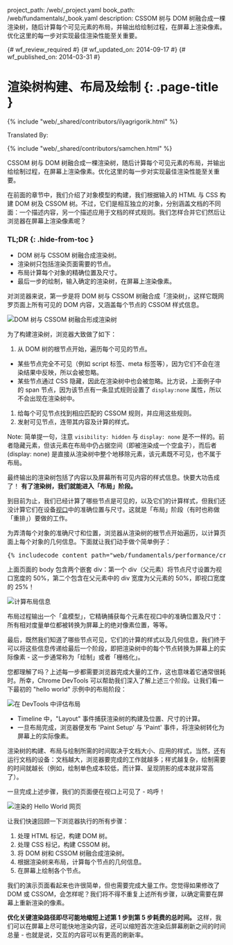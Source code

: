 project_path: /web/_project.yaml
book_path: /web/fundamentals/_book.yaml
description: CSSOM 树与 DOM 树融合成一棵渲染树，随后计算每个可见元素的布局，并输出给绘制过程，在屏幕上渲染像素。优化这里的每一步对实现最佳渲染性能至关重要。

{# wf_review_required #}
{# wf_updated_on: 2014-09-17 #}
{# wf_published_on: 2014-03-31 #}

# 渲染树构建、布局及绘制 {: .page-title }

{% include "web/_shared/contributors/ilyagrigorik.html" %}


Translated By: 

{% include "web/_shared/contributors/samchen.html" %}



CSSOM 树与 DOM 树融合成一棵渲染树，随后计算每个可见元素的布局，并输出给绘制过程，在屏幕上渲染像素。优化这里的每一步对实现最佳渲染性能至关重要。


在前面的章节中，我们介绍了对象模型的构建，我们根据输入的 HTML 与 CSS 构建 DOM 树及 CSSOM 树。不过，它们是相互独立的对象，分别涵盖文档的不同面：一个描述内容，另一个描述应用于文档的样式规则。我们怎样合并它们然后让浏览器在屏幕上渲染像素呢？

### TL;DR {: .hide-from-toc }
- DOM 树与 CSSOM 树融合成渲染树。
- 渲染树只包括渲染页面需要的节点。
- 布局计算每个对象的精确位置及尺寸。
- 最后一步的绘制，输入确定的渲染树，在屏幕上渲染像素。


对浏览器来说，第一步是将 DOM 树与 CSSOM 树融合成「渲染树」，这样它既网罗页面上所有可见的 DOM 内容，又涵盖每个节点的 CSSOM 样式信息。

<img src="images/render-tree-construction.png" alt="DOM 树与 CSSOM 树融合形成渲染树" class="center">

为了构建渲染树，浏览器大致做了如下：

1. 从 DOM 树的根节点开始，遍历每个可见的节点。
  * 某些节点完全不可见（例如 script 标签、meta 标签等），因为它们不会在渲染结果中反映，所以会被忽略。
  * 某些节点通过 CSS 隐藏，因此在渲染树中也会被忽略。比方说，上面例子中的 span 节点，因为该节点有一条显式规则设置了 `display:none` 属性，所以不会出现在渲染树中。
1. 给每个可见节点找到相应匹配的 CSSOM 规则，并应用这些规则。
2. 发射可见节点，连带其内容及计算的样式。

Note: 简单提一句，注意 `visibility: hidden` 与 `display: none` 是不一样的。前者隐藏元素，但该元素在布局中仍占据空间（即被渲染成一个空盒子），而后者 (display: none) 是直接从渲染树中整个地移除元素，该元素既不可见，也不属于布局。

最终输出的渲染树包括了内容以及屏幕所有可见内容的样式信息。快要大功告成了！ **有了渲染树，我们就能进入「布局」阶段。**

到目前为止，我们已经计算了哪些节点是可见的，以及它们的计算样式，但我们还没计算它们在设备[视口](/web/fundamentals/design-and-ui/responsive/#set-the-viewport)中的准确位置与尺寸。这就是「布局」阶段（有时也称做「重排」）要做的工作。

为弄清每个对象的准确尺寸和位置，浏览器从渲染树的根节点开始遍历，以计算页面上每个对象的几何信息。下面就让我们动手做个简单例子：

<pre class="prettyprint">
{% includecode content_path="web/fundamentals/performance/critical-rendering-path/_code/nested.html" region_tag="full" %}
</pre>

上面页面的 body 包含两个嵌套 div：第一个 div（父元素）将节点尺寸设置为视口宽度的 50%，第二个包含在父元素中的 div 宽度为父元素的 50%，即视口宽度的 25%！

<img src="images/layout-viewport.png" alt="计算布局信息" class="center">

布局过程输出一个「盒模型」，它精确捕获每个元素在视口中的准确位置及尺寸：所有相对度量单位都被转换为屏幕上的绝对像素位置，等等。

最后，既然我们知道了哪些节点可见，它们的计算的样式以及几何信息，我们终于可以将这些信息传递给最后一个阶段，即把渲染树中的每个节点转换为屏幕上的实际像素 - 这一步通常称为「绘制」或者「栅格化」。

您都理解了吗？上述每一步都需要浏览器完成大量的工作，这也意味着它通常很耗时。所幸，Chrome DevTools 可以帮助我们深入了解上述三个阶段。让我们看一下最初的 "hello world" 示例中的布局阶段：

<img src="images/layout-timeline.png" alt="在 DevTools 中评估布局" class="center">

* Timeline 中，"Layout" 事件捕获渲染树的构建及位置、尺寸的计算。
* 一旦布局完成，浏览器便发布 'Paint Setup' 与 'Paint' 事件，将渲染树转化为屏幕上的实际像素。

渲染树的构建、布局与绘制所需的时间取决于文档大小、应用的样式，当然，还有运行文档的设备：文档越大，浏览器要完成的工作就越多；样式越复杂，绘制需要的时间就越长（例如，绘制单色成本较低，而计算、呈现阴影的成本就非常高了）。

一旦完成上述步骤，我们的页面便在视口上可见了 - 呜呼！

<img src="images/device-dom-small.png" alt="渲染的 Hello World 网页" class="center">

让我们快速回顾一下浏览器执行的所有步骤：

1. 处理 HTML 标记，构建 DOM 树。
2. 处理 CSS 标记，构建 CSSOM 树。
3. 将 DOM 树和 CSSOM 树融合成渲染树。
4. 根据渲染树来布局，计算每个节点的几何信息。
5. 在屏幕上绘制各个节点。

我们的演示页面看起来也许很简单，但也需要完成大量工作。您觉得如果修改了 DOM 或 CSSOM，会怎样呢？我们将不得不重复上述所有步骤，以确定需要在屏幕上重新渲染的像素。

**优化关键渲染路径即尽可能地缩短上述第 1 步到第 5 步耗费的总时间。** 这样，我们可以在屏幕上尽可能快地渲染内容，还可以缩短首次渲染后屏幕刷新之间的时间总量 - 也就是说，交互的内容可以有更高的刷新率。



